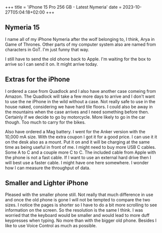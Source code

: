 +++
title = 'iPhone 15 Pro 256 GB - Latest Nymeria'
date = 2023-10-27T05:04:18+02:00
+++


## Nymeria 15

I name all of my iPhone Nymeria after the wolf belonging to, I think, Arya in Game of Thrones. Other parts of my computer system also are named from characters in GoT. I'm just funny that way.

I still have to send the old ohone back to Apple. I'm waiting for the box to arrive so I can send it on. It might arrive today.

## Extras for the iPhone

I ordered a case from Quadlock and I also have another case comeing from Amazon. The Quadlock will take a few more days to arrive and I don't want to use the ne iPhone in the wild without a case. Not really safe to use in the house naked, considering we have hard tile floors. I could also be away in the mountains when the case arrives and I need something before then. Certainly if we decide to go by motorcycle. More likely to go in the car though. Too much to carry for the bikes. 

Also have ordered a Mag battery. I went for the Anker version with the 10,000 mA size. With the extra coupon I got it for a good price. I can use it it on the desk also as a mount. Put it on and it will be charging at the same time as being useful in front of me. I might need to buy more USB C cables. Some A to C and a couple more C to C. The included cable from Apple with the phone is not a fast cable. If I want to use an external hard drive then I will best use a faster cable. I might have one here somewhere. I wonder how I can measure the throughput of data.

## Smaller and Lighter iPhone

Pleased with the smaller phone still. Not really that much difference in use and once the old phone is gone I will not be tempted to compare the two sizes. I notice the pages is shorter so I have to do a bit more scrolling to see information on the screen. So the resolution is the same I think. I was worried that the keyboard would be smaller and would lead to more duff keypresses when typing. No more than with the bigger old phone. Besides I like to use Voice Control as much as possible. 

